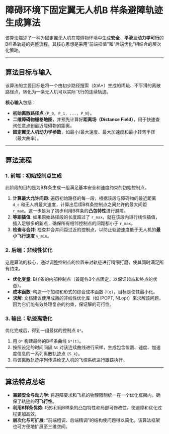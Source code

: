 # 障碍环境下固定翼无人机B 样条避障轨迹生成算法

该算法描述了一种为固定翼无人机在障碍物环境中生成**安全**、**平滑**且**动力学可行**的B样条轨迹的完整流程。其核心思想是采用“前端插值”和“后端优化”相结合的层次化策略。

---
## 算法目标与输入

该算法的主要目标是将一个由初步路径搜索（如A*）生成的稀疏、不平滑的离散路径点，转化为一条无人机可以实际飞行的连续轨迹。

**核心输入**包括：
* **初始离散路径点** `{P_0, P_1, ..., P_N}`。
* **二维障碍物栅格地图**，并预先计算好**距离场（Distance Field）**，用于快速查询任意点到最近障碍物的距离。
* **固定翼无人机动力学参数**，如最小/最大速度、最大加速度和最小转弯半径（最大曲率）。

---
## 算法流程

### 1. 前端：初始控制点生成

此阶段的目的是为B样条生成一组满足基本安全和速度约束的初始控制点。

1.  **计算最大允许间距**: 遍历初始路径的每一段，根据该段与障碍物的最近距离 `d_c` 和无人机最大速度，计算出后续B样条控制点之间允许的最大间距 `r_max`。这一步是为了初步利用B样条的**凸包特性**进行避障。
2.  **等距插值**: 如果原始路径段的长度超过了 `r_max`，就在该段内进行线性插值，插入足够多的新点，确保所有相邻控制点的间距都小于 `r_max`。
3.  **检查与合并**: 检查并合并间距过近的控制点，以防止轨迹速度低于无人机的**最小飞行速度** `v_min`。

### 2. 后端：非线性优化

这是算法的核心，通过调整控制点的位置来对轨迹进行精细打磨，使其同时满足所有约束。

* **优化变量**: B样条的内部控制点（首尾各3个点固定，以保证起点和终点的状态）。
* **成本函数**: 构造一个加权和形式的综合成本函数 `J(q)`，目标是使其最小化。
* **求解**: 文档建议使用成熟的非线性优化库（如 IPOPT, NLopt）来求解该问题，因为它们能有效处理复杂的约束，保证解的可行性。

### 3. 输出：轨迹离散化

优化完成后，得到一组最优的控制点 `Q*`。
1.  用 `Q*` 构建最终的B样条曲线 `S*(t)`。
2.  按照设定的时间间隔 `Δt` 对该连续曲线进行采样，生成包含位置、速度、加速度信息的一系列离散轨迹点 `{S_k}`。
3.  将该离散轨迹序列传递给无人机的飞控系统进行跟踪执行。

---
## 算法特点总结

* **兼顾安全与动力学**: 将避障要求和飞机的物理限制统一在一个优化框架内，确保了轨迹的**可飞行性**。
* **利用B样条优势**: 巧妙利用B样条的凸包特性和局部可修改性，使避障和优化过程更加高效。
* **层次化与可扩展**: “前端粗调、后端精调”的结构使问题得以简化。该算法框架也可方便地扩展至三维空间。
